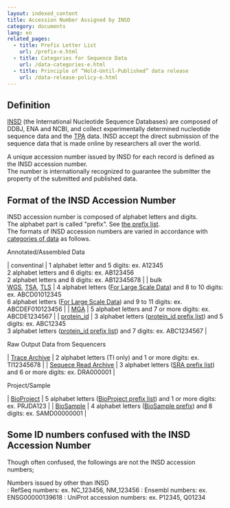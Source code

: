 ```yaml
---
layout: indexed_content
title: Accession Number Assigned by INSD
category: documents
lang: en
related_pages:
  - title: Prefix Letter List
    url: /prefix-e.html
  - title: Categories for Sequence Data
    url: /data-categories-e.html
  - title: Principle of “Hold-Until-Published” data release
    url: /data-release-policy-e.html
---
```


## Definition <a name="definition"></a>

[INSD](/insdc-e.html#insd) (the International Nucleotide Sequence
Databases) are composed of DDBJ, ENA and NCBI, and collect
experimentally determined nucleotide sequence data and the
[TPA](/ddbj/tpa-e.html) data. INSD accept the direct submission of the
sequence data that is made online by researchers all over the world.

A unique accession number issued by INSD for each record is defined as
the INSD accession number.  
The number is internationally recognized to guarantee the submitter the
property of the submitted and published data.

## Format of the INSD Accession Number <a name="format"></a>

INSD accession number is composed of alphabet letters and digits.  
The alphabet part is called "prefix". See [the prefix
list](/prefix-e.html).  
The formats of INSD accession numbers are varied in accordance with
[categories of data](/data-categories-e.html) as follows.

Annotated/Assembled Data

| conventinal | 1 alphabet letter and 5 digits: ex. A12345<br />2 alphabet letters and 6 digits: ex. AB123456<br />2 alphabet letters and 8 digits: ex. AB12345678 |
| bulk<br />[WGS](/ddbj/wgs-e.html), [TSA](/ddbj/tsa-e.html), [TLS](/ddbj/tls-e.html) | 4 alphabet letters ([For Large Scale Data](/prefix-e.html#large)) and 8 to 10 digits: ex. ABCD01012345<br />6 alphabet letters ([For Large Scale Data](/prefix-e.html#large)) and 9 to 11 digits: ex. ABCDEF010123456 |
| [MGA](/ddbj/mga-e.html) | 5 alphabet letters and 7 or more digits: ex. ABCDE1234567 |
| [protein_id](/ddbj/qualifiers-e.html#protein_id) | 3 alphabet letters ([protein_id prefix list](/prefix-e.html#protein)) and 5 digits: ex. ABC12345<br />3 alphabet letters ([protein_id prefix list](/prefix-e.html#protein)) and 7 digits: ex. ABC1234567 |


Raw Output Data from Sequencers


| [Trace Archive](/dta/index-e.html)        | 2 alphabet letters (TI only) and 1 or more digits: ex. TI12345678                              |
| [Sequece Read Archive](/dra/index-e.html) | 3 alphabet letters ([SRA prefix list](/prefix-e.html#dra)) and 6 or more digits: ex. DRA000001 |



Project/Sample


| [BioProject](/bioproject/index-e.html) | 5 alphabet letters ([BioProject prefix list](/prefix-e.html#project)) and 1 or more digits: ex. PRJDA123 |
| [BioSample](/biosample/index-e.html)   | 4 alphabet letters ([BioSample prefix](/prefix-e.html#sample)) and 8 digits: ex. SAMD00000001            |



## Some ID numbers confused with the INSD Accession Number <a name="confuse"></a>

Though often confused, the followings are not the INSD accession
numbers;

Numbers issued by other than INSD  
: RefSeq numbers: ex. NC_123456, NM_123456
: Ensembl numbers: ex. ENSG00000139618
: UniProt accession numbers: ex. P12345, Q01234
